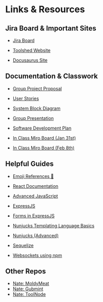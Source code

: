 # Links & Resources

## Jira Board & Important Sites
- <a href="https://temple-cis-projects-in-cs.atlassian.net/jira/software/c/projects/TS/boards/31/roadmap">Jira Board </a>

- <a href="http://sharemytoolshed.com:5000/">Toolshed Website </a>

- <a href="https://capstone-projects-2023-spring.github.io/project-tool-shed/">Docusaurus Site </a>

## Documentation & Classwork

- <a href="https://tuprd-my.sharepoint.com/:w:/g/personal/tup29794_temple_edu/EbAAp8f5blJGpw6raKwa3XcBVrGs4x8dPb6QuiobjpdBXA?e=WMbkMb">Group Project Proposal </a>

- <a href="https://tuprd-my.sharepoint.com/:w:/g/personal/tup29794_temple_edu/EbYVaONL_QdJipU69jrjI2wBt850YCfEt7FOQse9aRxuAw?e=5UfAhG">User Stories </a>

- <a href=" https://tuprd-my.sharepoint.com/:w:/g/personal/tup29794_temple_edu/EdUYRX1xzVZEoT3cZnhO6FUBSnYUGtcBj5ryeN88rGAdLQ?e=gJK9cF">System Block Diagram </a>

- <a href="https://tuprd-my.sharepoint.com/:p:/g/personal/tup29794_temple_edu/ETAOc21Tyn9LndqQF6TPln8BaH2xWTNwnQzfLTfKpBECRQ?e=sxLhbC">Group Presentation </a>

- <a href="https://tuprd-my.sharepoint.com/:w:/g/personal/tup29794_temple_edu/ESfmjSSF1wtEq7sCNzCEOK8BNqZcxzADkj3DbIkvQSHXMQ?e=3nb09V">Software Development Plan </a>

- <a href="https://miro.com/app/board/uXjVPtOqBHI=/">In Class Miro Board (Jan 31st) </a>

- <a href="https://miro.com/app/board/uXjVPpHPPtQ=/?share_link_id=562360106691">In Class Miro Board (Feb 8th) </a>

## Helpful Guides
- <a href="https://www.w3schools.com/charsets/ref_emoji.asp">Emoji References 🧙 </a>


- <a href="https://react.dev/blog/2023/03/16/introducing-react-dev">React Documentation </a>
- <a href="https://javascript.info/">Advanced JavaScript </a>
- <a href="http://expressjs.com/en/starter/examples.html">ExpressJS </a>
- <a href="https://developer.mozilla.org/en-US/docs/Learn/Server-side/Express_Nodejs/forms">Forms in ExpressJS </a>
- <a href="https://mozilla.github.io/nunjucks/templating.html">Nunjucks Templating Language Basics </a>
- <a href="https://css-tricks.com/killer-features-of-nunjucks/">Nunjucks (Advanced) </a>

- <a href="https://www.digitalocean.com/community/tutorials/how-to-use-sequelize-with-node-js-and-mysql">Sequelize </a>
- <a href="https://www.npmjs.com/package/express-ws">Websockets using npm </a>

## Other Repos
- <a href="https://github.com/natesymer/moldymeat">Nate: MoldyMeat </a>
- <a href="https://github.com/natesymer/gubmint">Nate: Gubmint </a>
- <a href="https://github.com/natesymer/tool-node">Nate: ToolNode </a>